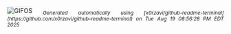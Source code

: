 <div align="justify">
<picture>
    <source media="(prefers-color-scheme: dark)" srcset="https://i.ibb.co/gMqqhbdp/output-gif.gif">
    <source media="(prefers-color-scheme: light)" srcset="https://i.ibb.co/gMqqhbdp/output-gif.gif">
    <img alt="GIFOS" src="https://i.ibb.co/gMqqhbdp/output-gif.gif">
</picture>
<sub><i>Generated automatically using [x0rzavi/github-readme-terminal](https://github.com/x0rzavi/github-readme-terminal) on Tue Aug 19 08:56:28 PM EDT 2025</i></sub>
</div>

<!--  -->
